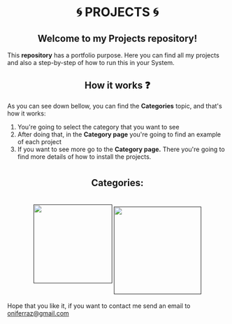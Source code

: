 <h1 align='center'> <b>🌀 PROJECTS 🌀</b></h1>
<h2 align='center'>Welcome to my <b>Projects</b> repository!</h2>
<p>This <b>repository</b> has a portfolio purpose. Here you can find all my projects and also a step-by-step of how to run this in your System.</p>
<h2 align='center'><b>How it works ❓</b></h2>
<p>As you can see down bellow, you can find the <b>Categories</b> topic, and that's how it works: <br></p>
<ol>
<li>You're going to select the category that you want to see</li>
<li>After doing that, in the <b>Category page</b> you're going to find an example of each project</li>
<li>If you want to see more go to the <b>Category page.</b> There you're going to find more details of how to install the projects.
</ol>
<h1></h1>
<h2 align='center'><b>Categories:</b></h2>
<p align="center">
<a href="" style="outline: none;"><img src="https://upload.wikimedia.org/wikipedia/commons/thumb/9/95/Vue.js_Logo_2.svg/1200px-Vue.js_Logo_2.svg.png" width="180"></a>
<a href="" style="outline: none;"><img src="https://wp-and-react.com/wp-content/uploads/2017/05/react-2.png" style="position: relative; top: 25px" width="200"></a>
</p>
<h1></h1>
<p>Hope that you like it, if you want to contact me send an email to <a href="mailto:oniferraz@gmail.com">oniferraz@gmail.com</a>